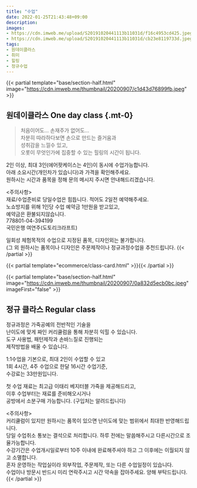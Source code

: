 ```yaml
---
title: "수업"
date: 2022-01-25T21:43:48+09:00
description:
images:
- https://cdn.imweb.me/upload/S20191020441113b11031d/f16c4953cd425.jpeg
- https://cdn.imweb.me/upload/S20191020441113b11031d/cb23e8119733d.jpeg
tags:
- 원데이클라스
- 취미
- 힐링
- 정규수업
---
```


{{< partial template="base/section-half.html" image="https://cdn.imweb.me/thumbnail/20200907/c1d43d76899fb.jpeg" >}}
## 원데이클라스 One day class {.mt-0}

> 처음이어도... 손재주가 없어도...    
차분히 따라하다보면 손으로 만드는 즐거움과    
성취감을 느낄수 있고,    
오롯이 무엇인가에 집중할 수 있는 힐링의 시간이 됩니다.

2인 이상, 최대 3인(에어팟케이스는 4인)이 동시에 수업가능합니다.    
아래 소요시간(개인차가 있습니다)과 가격을 확인해주세요.    
원하시는 시간과 품목을 정해 문의 메시지 주시면 안내해드리겠습니다.

<주의사항>    
재료/수업준비로 당일수업은 힘듭니다. 적어도 2일전 예약해주세요.    
노쇼방지를 위해 1인당 수업 예약금 1만원을 받고있고,    
예약금은 환불되지않습니다.    
778801-04-394199    
국민은행 여연주(도토리크라프트)

일회성 체험목적의 수업으로 지정된 품목, 디자인외는 불가합니다.    
(그 외 원하시는 품목이나 디자인은 주문제작이나 정규과정수업을 추천드립니다.
{{< /partial >}}

{{< partial template="ecommerce/class-card.html" >}}{{< /partial >}}

{{< partial template="base/section-half.html" image="https://cdn.imweb.me/thumbnail/20200907/0a832d5ecb0bc.jpeg" imageFirst="false" >}}
## 정규 클라스 Regular class

정규과정은 가죽공예의 전반적인 기술을    
난이도에 맞게 짜인 커리큘럼을 통해 차분히 익힐 수 있습니다.    
도구 사용법, 패턴제작과 손바느질로 진행되는    
제작방법을 배울 수 있습니다.

1:1수업을 기본으로, 최대 2인이 수업할 수 있고    
1회 4시간, 4주 수업으로 한달 16시간 수업기준,    
수강료는 33만원입니다.

첫 수업 재료는 최고급 이태리 베지터블 가죽을 제공해드리고,    
이후 수업부터는 재료를 준비해오시거나    
공방에서 소분구매 가능합니다. (구입처는 알려드립니다)

<주의사항>    
커리큘럼이 있지만 원하시는 품목이 있으면 난이도에 맞는 범위에서 최대한 반영해드립니다.    
당일 수업취소 통보는 결석으로 처리합니다. 하루 전에는 말씀해주시고 다른시간으로 조율가능합니다.    
수강기간은 수업개시일로부터 10주 이내에 완료해주셔야 하고 그 이후에는 이월되지 않고 소멸합니다.    
혼자 운영하는 작업실이라 외부작업, 주문제작, 또는 다른 수업일정이 있습니다.    
수업이나 방문시 반드시 미리 연락주시고 시간 약속을 잡아주세요. 양해 부탁드립니다.    
{{< /partial >}}
